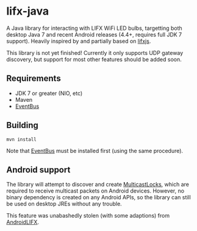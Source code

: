lifx-java
=========

A Java library for interacting with LIFX WiFi LED bulbs, targetting both desktop Java 7 and recent Android releases (4.4+, requires full JDK 7 support). Heavily inspired by and partially based on [lifxjs](https://github.com/magicmonkey/lifxjs).

This library is not yet finished! Currently it only supports UDP gateway discovery, but support for most other features should be added soon.

Requirements
------------

* JDK 7 or greater (NIO, etc)
* Maven
* [EventBus](https://github.com/timothyb89/EventBus)

Building
--------
```
mvn install
```

Note that [EventBus](https://github.com/timothyb89/EventBus) must be installed first (using the same procedure).

Android support
---------------

The library will attempt to discover and create [MulticastLocks](http://developer.android.com/reference/android/net/wifi/WifiManager.MulticastLock.html), which are required to receive multicast packets on Android devices. However, no binary dependency is created on any Android APIs, so the library can still be used on desktop JREs without any trouble.

This feature was unabashedly stolen (with some adaptions) from [AndroidLIFX](https://github.com/akrs/AndroidLIFX).
